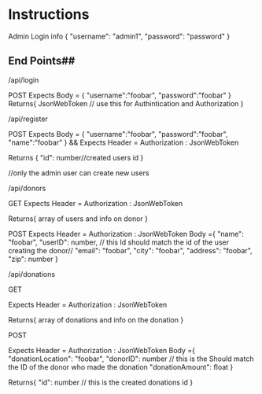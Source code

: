 # Instructions #
Admin Login info {
    "username": "admin1",
    "password": "password"
}
## End Points##
/api/login

POST 
Expects Body = {
    "username":"foobar",
    "password":"foobar"
}
Returns{
    JsonWebToken // use this for Authintication and Authorization
}

/api/register

POST
Expects Body = {
    "username":"foobar",
    "password":"foobar",
    "name":"foobar"
} && Expects Header = Authorization : JsonWebToken

Returns {
    "id": number//created users id
}

//only the admin user can create new users

/api/donors

GET
Expects Header = Authorization : JsonWebToken

Returns{
    array of users and info on donor
}

POST
Expects Header =  Authorization : JsonWebToken
Body ={
    "name": "foobar",
    "userID": number, // this Id should match the id of the user creating the donor//
    "email": "foobar",
    "city": "foobar",
    "address": "foobar",
    "zip": number
}

/api/donations

GET

Expects Header = Authorization : JsonWebToken

Returns{
    array of donations and info on the donation
}

POST

Expects Header =  Authorization : JsonWebToken
Body ={
    "donationLocation": "foobar",
    "donorID": number // this is the Should match the ID of the donor who made the donation
    "donationAmount": float
}

Returns{
    "id": number // this is the created donations id
}